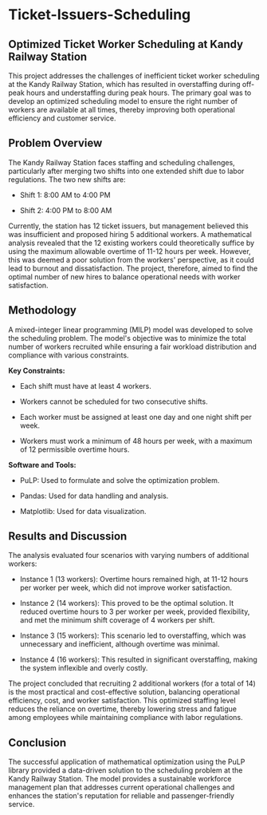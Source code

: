 # Ticket-Issuers-Scheduling
## **Optimized Ticket Worker Scheduling at Kandy Railway Station**
This project addresses the challenges of inefficient ticket worker scheduling at the Kandy Railway Station, which has resulted in overstaffing during off-peak hours and understaffing during peak hours. The primary goal was to develop an optimized scheduling model to ensure the right number of workers are available at all times, thereby improving both operational efficiency and customer service.


## **Problem Overview**
The Kandy Railway Station faces staffing and scheduling challenges, particularly after merging two shifts into one extended shift due to labor regulations. The two new shifts are:




-  Shift 1: 8:00 AM to 4:00 PM 


-  Shift 2: 4:00 PM to 8:00 AM 

Currently, the station has 12 ticket issuers, but management believed this was insufficient and proposed hiring 5 additional workers. A mathematical analysis revealed that the 12 existing workers could theoretically suffice by using the maximum allowable overtime of 11-12 hours per week. However, this was deemed a poor solution from the workers' perspective, as it could lead to burnout and dissatisfaction. The project, therefore, aimed to find the optimal number of new hires to balance operational needs with worker satisfaction.





## **Methodology**
A mixed-integer linear programming (MILP) model was developed to solve the scheduling problem. The model's objective was to minimize the total number of workers recruited while ensuring a fair workload distribution and compliance with various constraints.

**Key Constraints:**

-  Each shift must have at least 4 workers.

-  Workers cannot be scheduled for two consecutive shifts.

-  Each worker must be assigned at least one day and one night shift per week.

-  Workers must work a minimum of 48 hours per week, with a maximum of 12 permissible overtime hours.

**Software and Tools:**


-  PuLP: Used to formulate and solve the optimization problem.


-  Pandas: Used for data handling and analysis.


-  Matplotlib: Used for data visualization.

## **Results and Discussion**
The analysis evaluated four scenarios with varying numbers of additional workers:



-  Instance 1 (13 workers): Overtime hours remained high, at 11-12 hours per worker per week, which did not improve worker satisfaction.



-  Instance 2 (14 workers): This proved to be the optimal solution. It reduced overtime hours to 3 per worker per week, provided flexibility, and met the minimum shift coverage of 4 workers per shift.






-  Instance 3 (15 workers): This scenario led to overstaffing, which was unnecessary and inefficient, although overtime was minimal.




-  Instance 4 (16 workers): This resulted in significant overstaffing, making the system inflexible and overly costly.

The project concluded that recruiting 2 additional workers (for a total of 14) is the most practical and cost-effective solution, balancing operational efficiency, cost, and worker satisfaction. This optimized staffing level reduces the reliance on overtime, thereby lowering stress and fatigue among employees while maintaining compliance with labor regulations.





## **Conclusion**
The successful application of mathematical optimization using the PuLP library provided a data-driven solution to the scheduling problem at the Kandy Railway Station. The model provides a sustainable workforce management plan that addresses current operational challenges and enhances the station's reputation for reliable and passenger-friendly service.
